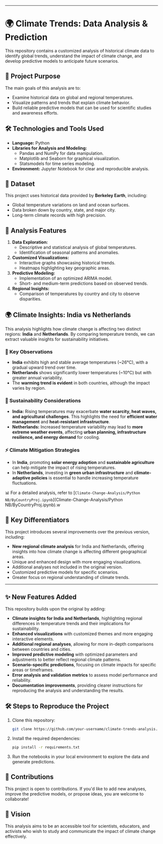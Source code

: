 

---

# 🌍 Climate Trends: Data Analysis & Prediction

This repository contains a customized analysis of historical climate data to identify global trends, understand the impact of climate change, and develop predictive models to anticipate future scenarios.

## 📌 Project Purpose
The main goals of this analysis are to:
- Examine historical data on global and regional temperatures.
- Visualize patterns and trends that explain climate behavior.
- Build reliable predictive models that can be used for scientific studies and awareness efforts.

## 🛠️ Technologies and Tools Used
- **Language:** Python
- **Libraries for Analysis and Modeling:**
  - Pandas and NumPy for data manipulation.
  - Matplotlib and Seaborn for graphical visualization.
  - Statsmodels for time series modeling.
- **Environment:** Jupyter Notebook for clear and reproducible analysis.

## 📂 Dataset
This project uses historical data provided by **Berkeley Earth**, including:
- Global temperature variations on land and ocean surfaces.
- Data broken down by country, state, and major city.
- Long-term climate records with high precision.

## 🚀 Analysis Features
1. **Data Exploration:**
   - Descriptive and statistical analysis of global temperatures.
   - Identification of seasonal patterns and anomalies.
2. **Customized Visualizations:**
   - Interactive graphs showcasing historical trends.
   - Heatmaps highlighting key geographic areas.
3. **Predictive Modeling:**
   - Implementation of an optimized ARIMA model.
   - Short- and medium-term predictions based on observed trends.
4. **Regional Insights:**
   - Comparison of temperatures by country and city to observe disparities.

## 🌍 Climate Insights: India vs Netherlands

This analysis highlights how climate change is affecting two distinct regions: **India** and **Netherlands**. By comparing temperature trends, we can extract valuable insights for sustainability initiatives.

### 🔹 Key Observations
- **India** exhibits high and stable average temperatures (~26°C), with a gradual upward trend over time.
- **Netherlands** shows significantly lower temperatures (~10°C) but with greater annual variability.
- The **warming trend is evident** in both countries, although the impact varies by region.

### 🌱 Sustainability Considerations
- **India:** Rising temperatures may exacerbate **water scarcity, heat waves, and agricultural challenges**. This highlights the need for **efficient water management** and **heat-resistant infrastructure**.
- **Netherlands:** Increased temperature variability may lead to **more extreme weather events**, affecting **urban planning, infrastructure resilience, and energy demand** for cooling.

### ⚡ Climate Mitigation Strategies
- In **India**, promoting **solar energy adoption** and **sustainable agriculture** can help mitigate the impact of rising temperatures.
- In **Netherlands**, investing in **green urban infrastructure** and **climate-adaptive policies** is essential to handle increasing temperature fluctuations.

📊 For a detailed analysis, refer to [`Climate-Change-Analysis/Python NB/ByCountryProj.ipynb`](Climate-Change-Analysis/Python NB/ByCountryProj.ipynb).w


## 🌟 Key Differentiators
This project introduces several improvements over the previous version, including:
- **New regional climate analysis** for India and Netherlands, offering insights into how climate change is affecting different geographical areas.
- Unique and enhanced design with more engaging visualizations.
- Additional analyses not included in the original version.
- Customized predictive models for specific scenarios.
- Greater focus on regional understanding of climate trends.

---

## ✨ New Features Added
This repository builds upon the original by adding:
- **Climate insights for India and Netherlands**, highlighting regional differences in temperature trends and their implications for sustainability.
- **Enhanced visualizations** with customized themes and more engaging interactive elements.
- **Additional regional analyses**, allowing for more in-depth comparisons between countries and cities.
- **Improved predictive modeling** with optimized parameters and adjustments to better reflect regional climate patterns.
- **Scenario-specific predictions**, focusing on climate impacts for specific areas or timeframes.
- **Error analysis and validation metrics** to assess model performance and reliability.
- **Documentation improvements**, providing clearer instructions for reproducing the analysis and understanding the results.

## 🛠️ Steps to Reproduce the Project
1. Clone this repository:
   ```bash
   git clone https://github.com/your-username/climate-trends-analysis.git
   ```
2. Install the required dependencies:
   ```bash
   pip install -r requirements.txt
   ```
3. Run the notebooks in your local environment to explore the data and generate predictions.

## 🤝 Contributions
This project is open to contributions. If you'd like to add new analyses, improve the predictive models, or propose ideas, you are welcome to collaborate!

## 🎯 Vision
This analysis aims to be an accessible tool for scientists, educators, and activists who wish to study and communicate the impact of climate change effectively.